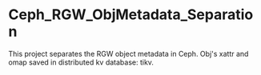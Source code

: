 # Ceph_RGW_ObjMetadata_Separation
This project separates the RGW object metadata in Ceph. Obj's xattr and omap saved in distributed kv database: tikv.
